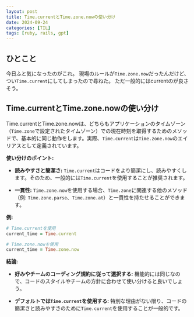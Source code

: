 ```yaml
---
layout: post
title: Time.currentとTime.zone.nowの使い分け
date: 2024-09-24
categories: [TIL]
tags: [ruby, rails, gpt]
---
```


## ひとこと

今日ふと気になったのがこれ。
現場のルールが`Time.zone.now`だったんだけど、つい`Time.current`にしてしまったので尋ねた。
ただ一般的にはcurrentのが良さそう。

## Time.currentとTime.zone.nowの使い分け

Time.currentとTime.zone.nowは、どちらもアプリケーションのタイムゾーン（`Time.zone`で設定されたタイムゾーン）での現在時刻を取得するためのメソッドで、基本的に同じ動作をします。実際、`Time.current`は`Time.zone.now`のエイリアスとして定義されています。

**使い分けのポイント:**

- **読みやすさと簡潔さ:** `Time.current`はコードをより簡潔にし、読みやすくします。そのため、一般的には`Time.current`を使用することが推奨されます。

- **一貫性:** `Time.zone.now`を使用する場合、`Time.zone`に関連する他のメソッド（例: `Time.zone.parse`、`Time.zone.at`）と一貫性を持たせることができます。

**例:**

```ruby
# Time.currentを使用
current_time = Time.current

# Time.zone.nowを使用
current_time = Time.zone.now
```

**結論:**

- **好みやチームのコーディング規約に従って選択する:** 機能的には同じなので、コードのスタイルやチームの方針に合わせて使い分けると良いでしょう。

- **デフォルトでは`Time.current`を使用する:** 特別な理由がない限り、コードの簡潔さと読みやすさのために`Time.current`を使用することが一般的です。